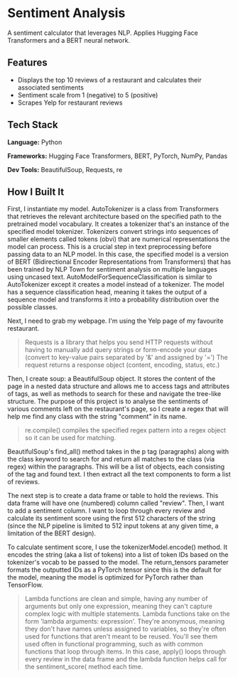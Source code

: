 # Sentiment Analysis

A sentiment calculator that leverages NLP. Applies Hugging Face Transformers and a BERT neural network.


## Features

- Displays the top 10 reviews of a restaurant and calculates their associated sentiments
- Sentiment scale from 1 (negative) to 5 (positive)
- Scrapes Yelp for restaurant reviews


## Tech Stack

**Language:** Python

**Frameworks:** Hugging Face Transformers, BERT, PyTorch, NumPy, Pandas

**Dev Tools:** BeautifulSoup, Requests, re


## How I Built It
First, I instantiate my model. AutoTokenizer is a class from Transformers that retrieves the relevant architecture based on the specified path to the pretrained model vocabulary. It creates a tokenizer that's an instance of the specified model tokenizer. Tokenizers convert strings into sequences of smaller elements called tokens (obvi) that are numerical representations the model can process. This is a crucial step in text preprocessing before passing data to an NLP model. In this case, the specified model is a version of BERT (Bidirectional Encoder Representations from Transformers) that has been trained by NLP Town for sentiment analysis on multiple languages using uncased text. AutoModelForSequenceClassification is similar to AutoTokenizer except it creates a model instead of a tokenizer. The model has a sequence classification head, meaning it takes the output of a sequence model and transforms it into a probability distribution over the possible classes.

Next, I need to grab my webpage. I'm using the Yelp page of my favourite restaurant.

> Requests is a library that helps you send HTTP requests without having to manually add query strings or form-encode your data (convert to key-value pairs separated by '&' and assigned by '=') The request returns a response object (content, encoding, status, etc.)

Then, I create soup: a BeautifulSoup object. It stores the content of the page in a nested data structure and allows me to access tags and attributes of tags, as well as methods to search for these and navigate the tree-like structure. The purpose of this project is to analyse the sentiments of various comments left on the restaurant's page, so I create a regex that will help me find any class with the string "comment" in its name.

> re.compile() compiles the specified regex pattern into a regex object so it can be used for matching.

BeautifulSoup's find_all() method takes in the p tag (paragraphs) along with the class keyword to search for and return all matches to the class (via regex) within the paragraphs. This will be a list of objects, each consisting of the tag and found text. I then extract all the text components to form a list of reviews.

The next step is to create a data frame or table to hold the reviews. This data frame will have one (numbered) column called "review". Then, I want to add a sentiment column. I want to loop through every review and calculate its sentiment score using the first 512 characters of the string (since the NLP pipeline is limited to 512 input tokens at any given time, a limitation of the BERT design).

To calculate sentiment score, I use the tokenizerModel.encode() method. It encodes the string (aka a list of tokens) into a list of token IDs based on the tokenizer's vocab to be passed to the model. The return_tensors parameter formats the outputted IDs as a PyTorch tensor since this is the default for the model, meaning the model is optimized for PyTorch rather than TensorFlow.

> Lambda functions are clean and simple, having any number of arguments but only one expression, meaning they can't capture complex logic with multiple statements. Lambda functions take on the form 'lambda arguments: expression'. They're anonymous, meaning they don't have names unless assigned to variables, so they're often used for functions that aren't meant to be reused. You'll see them used often in functional programming, such as with common functions that loop through items. In this case, apply() loops through every review in the data frame and the lambda function helps call for the sentiment_score( method each time.
